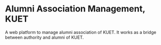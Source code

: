 # Alumni Association Management, KUET

A web platform to manage alumni association of KUET. It works as a bridge between authority and alumni of KUET.
